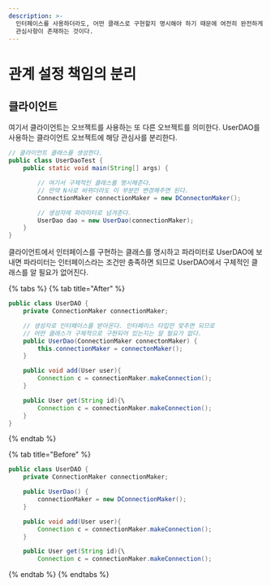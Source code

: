 ```yaml
---
description: >-
  인터페이스를 사용하더라도, 어떤 클래스로 구현할지 명시해야 하기 때문에 여전히 완전하게 분리되지 않는다. UserDAO 안에 또 다른
  관심사항이 존재하는 것이다.
---
```


# 관계 설정 책임의 분리

## 클라이언트

여기서 클라이언트는 오브젝트를 사용하는 또 다른 오브젝트를 의미한다. UserDAO를 사용하는 클라이언트 오브젝트에 해당 관심사를 분리한다. 

```java
// 클라이언트 클래스를 생성한다.
public class UserDaoTest {
    public static void main(String[] args) {

        // 여기서 구체적인 클래스를 명시해준다.
        // 만약 N사로 바뀌더라도 이 부분만 변경해주면 된다.
        ConnectionMaker connectionMaker = new DConnectonMaker();

        // 생성자에 파라미터로 넘겨준다.
        UserDao dao = new UserDao(connectionMaker);
    }
}
```

클라이언트에서 인터페이스를 구현하는 클래스를 명시하고 파라미터로 UserDAO에 보내면 파라미터는 인터페이스라는 조건만 충족하면 되므로 UserDAO에서 구체적인 클래스를 알 필요가 없어진다.

{% tabs %}
{% tab title="After" %}
```java
public class UserDAO {
    private ConnectionMaker connectionMaker;

    // 생성자로 인터페이스를 받아온다. 인터페이스 타입만 맞추면 되므로
    // 어떤 클래스가 구체적으로 구현되어 있는지는 알 필요가 없다.
    public UserDao(ConnectionMaker connectonMaker) {
        this.connectionMaker = connectonMaker();
    }

    public void add(User user){
        Connection c = connectionMaker.makeConnection();
    }

    public User get(String id){\
        Connection c = connectionMaker.makeConnection();
    }
}
```
{% endtab %}

{% tab title="Before" %}
```java
public class UserDAO {
    private ConnectionMaker connectionMaker;

    public UserDao() {
        connectionMaker = new DConnectionMaker();
    }

    public void add(User user){
        Connection c = connectionMaker.makeConnection();
    }

    public User get(String id){\
        Connection c = connectionMaker.makeConnection();
```
{% endtab %}
{% endtabs %}



